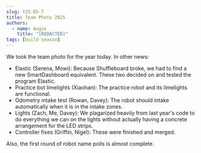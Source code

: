 ```yaml
---
slug: Y25-B5-T
title: Team Photo 2025
authors:
  - name: Augie
    title: "[REDACTED]"
tags: [build season]
---
```

We took the team photo for the year today. In other news:
* Elastic (Serena, Mowi): Because Shuffleboard broke, we had to find a new SmartDashboard equivalent. These two decided on and tested the program Elastic. 
* Practice bot limelights (Xiaohan): The practice robot and its limelights are functional.
* Odometry intake test (Rowan, Davey): The robot should intake automatically when it is in the intake zones. 
* Lights (Zach, Me, Davey): We plagarized heavily from last year's code to do everything we can on the lights without actually having a concrete arrangement for the LED strips. 
* Controller fixes (Griffin, Nigel): These were finished and merged. 

Also, the first round of robot name polls is almost complete. 